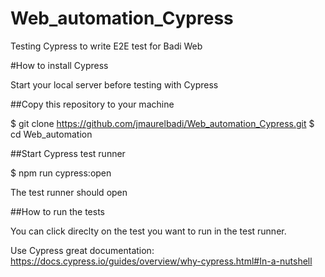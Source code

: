 # Web_automation_Cypress

Testing Cypress to write E2E test for Badi Web

#How to install Cypress

Start your local server before testing with Cypress

##Copy this repository to your machine

$ git clone https://github.com/jmaurelbadi/Web_automation_Cypress.git
$ cd Web_automation

##Start Cypress test runner

$ npm run cypress:open

The test runner should open

##How to run the tests

You can click direclty on the test you want to run in the test runner.

Use Cypress great documentation: https://docs.cypress.io/guides/overview/why-cypress.html#In-a-nutshell